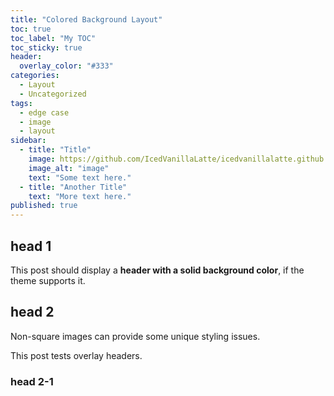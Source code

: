 ```yaml
---
title: "Colored Background Layout"
toc: true
toc_label: "My TOC"
toc_sticky: true
header:
  overlay_color: "#333"
categories:
  - Layout
  - Uncategorized
tags:
  - edge case
  - image
  - layout
sidebar:
  - title: "Title"
    image: https://github.com/IcedVanillaLatte/icedvanillalatte.github.io/blob/master/assets/images/avatar1.png?raw=true
    image_alt: "image"
    text: "Some text here."
  - title: "Another Title"
    text: "More text here."
published: true
---
```


## head 1

This post should display a **header with a solid background color**, if the theme supports it.

## head 2
Non-square images can provide some unique styling issues.

This post tests overlay headers.

### head 2-1
<!--stackedit_data:
eyJoaXN0b3J5IjpbMTUzMzgzMjQxMywtMTg3NzU1NTQyMCwtND
EyNTE4NzcxLC0yMDg1NjQ2Njk2XX0=
-->